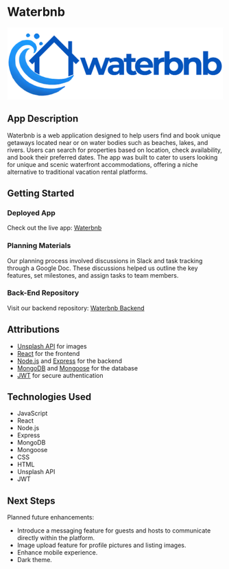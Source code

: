 # Waterbnb
![Waterbnb Logo](./public/images/main-logo.png)

## App Description
Waterbnb is a web application designed to help users find and book unique getaways located near or on water bodies such as beaches, lakes, and rivers. Users can search for properties based on location, check availability, and book their preferred dates. The app was built to cater to users looking for unique and scenic waterfront accommodations, offering a niche alternative to traditional vacation rental platforms.

## Getting Started
### Deployed App
Check out the live app: [Waterbnb](https://waterbnb-frontend.onrender.com/)

### Planning Materials
Our planning process involved discussions in Slack and task tracking through a Google Doc. These discussions helped us outline the key features, set milestones, and assign tasks to team members.

### Back-End Repository
Visit our backend repository: [Waterbnb Backend](https://github.com/jensen-dong/project-3-backend/)

## Attributions
- [Unsplash API](https://unsplash.com/developers) for images
- [React](https://reactjs.org/) for the frontend
- [Node.js](https://nodejs.org/) and [Express](https://expressjs.com/) for the backend
- [MongoDB](https://www.mongodb.com/) and [Mongoose](https://mongoosejs.com/) for the database
- [JWT](https://jwt.io/) for secure authentication

## Technologies Used
- JavaScript
- React
- Node.js
- Express
- MongoDB
- Mongoose
- CSS
- HTML
- Unsplash API
- JWT

## Next Steps
Planned future enhancements:
- Introduce a messaging feature for guests and hosts to communicate directly within the platform.
- Image upload feature for profile pictures and listing images.
- Enhance mobile experience.
- Dark theme.
